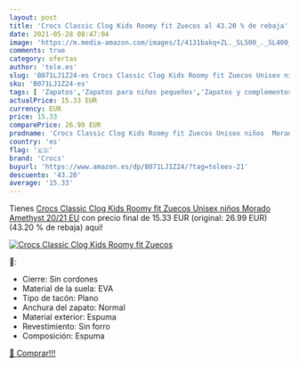 ```yaml
---
layout: post
title: 'Crocs Classic Clog Kids Roomy fit Zuecos al 43.20 % de rebaja'
date: 2021-05-28 08:47:04
image: 'https://m.media-amazon.com/images/I/4131bakq+ZL._SL500_._SL400_.jpg'
comments: true
category: ofertas
author: 'tole.es'
slug: 'B071LJ1Z24-es Crocs Classic Clog Kids Roomy fit Zuecos Unisex niños...'
sku: 'B071LJ1Z24-es'
tags: [ 'Zapatos','Zapatos para niños pequeños','Zapatos y complementos','Zuecos y mules para niño','crocs','zuecos', ]
actualPrice: 15.33 EUR
currency: EUR
price: 15.33
comparePrice: 26.99 EUR
prodname: 'Crocs Classic Clog Kids Roomy fit Zuecos Unisex niños  Morado  Amethyst   20/21 EU'
country: 'es'
flag: '🇪🇸'
brand: 'Crocs'
buyurl: 'https://www.amazon.es/dp/B071LJ1Z24/?tag=tolees-21'
descuento: '43.20'
average: '15.33'
---
```


Tienes [Crocs Classic Clog Kids Roomy fit Zuecos Unisex niños  Morado  Amethyst   20/21 EU](https://www.amazon.es/dp/B071LJ1Z24/?tag=tolees-21) con precio final de  15.33 EUR (original: 26.99 EUR) (43.20 %  de rebaja) aqui!

[![Crocs Classic Clog Kids Roomy fit Zuecos](https://m.media-amazon.com/images/I/4131bakq+ZL._SL500_._SL400_.jpg)](https://www.amazon.es/dp/B071LJ1Z24/?tag=tolees-21)

🔎:

- Cierre: Sin cordones
- Material de la suela: EVA
- Tipo de tacón: Plano
- Anchura del zapato: Normal
- Material exterior: Espuma
- Revestimiento: Sin forro
- Composición: Espuma

[🛒 Comprar!!!](https://www.amazon.es/dp/B071LJ1Z24/?tag=tolees-21)
